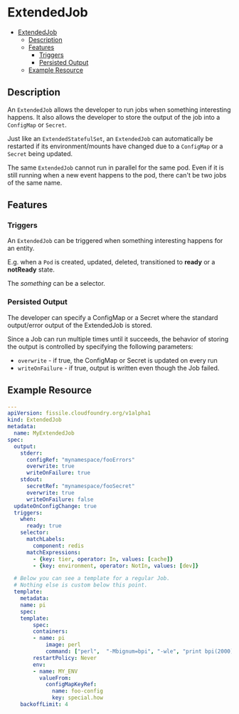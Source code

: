 # ExtendedJob

- [ExtendedJob](#extendedjob)
  - [Description](#description)
  - [Features](#features)
    - [Triggers](#triggers)
    - [Persisted Output](#persisted-output)
  - [Example Resource](#example-resource)

## Description

An `ExtendedJob` allows the developer to run jobs when something interesting happens. It also allows the developer to store the output of the job into a `ConfigMap` or `Secret`.

Just like an `ExtendedStatefulSet`, an `ExtendedJob` can automatically be restarted if its environment/mounts have changed due to a `ConfigMap` or a `Secret` being updated.

The same `ExtendedJob` cannot run in parallel for the same pod. Even if it is still running when a new event happens to the pod, there can't be two jobs of the same name.

## Features

### Triggers

An `ExtendedJob` can be triggered when something interesting happens for an entity.

E.g. when a `Pod` is created, updated, deleted, transitioned to **ready** or a **notReady** state.

The *something* can be a selector.

### Persisted Output

The developer can specify a ConfigMap or a Secret where the standard output/error output of the ExtendedJob is stored.

Since a Job can run multiple times until it succeeds, the behavior of storing the output is controlled by specifying the following parameters:
- `overwrite` - if true, the ConfigMap or Secret is updated on every run
- `writeOnFailure` - if true, output is written even though the Job failed.

## Example Resource

```yaml
---
apiVersion: fissile.cloudfoundry.org/v1alpha1
kind: ExtendedJob
metadata:
  name: MyExtendedJob
spec:
  output:
    stderr:
      configRef: "mynamespace/fooErrors"
      overwrite: true
      writeOnFailure: true
    stdout:
      secretRef: "mynamespace/fooSecret"
      overwrite: true
      writeOnFailure: false
  updateOnConfigChange: true
  triggers:
    when:
      ready: true
    selector:
      matchLabels:
        component: redis
      matchExpressions:
        - {key: tier, operator: In, values: [cache]}
        - {key: environment, operator: NotIn, values: [dev]}

  # Below you can see a template for a regular Job.
  # Nothing else is custom below this point.
  template:
    metadata:
    name: pi
    spec:
    template:
        spec:
        containers:
        - name: pi
            image: perl
            command: ["perl",  "-Mbignum=bpi", "-wle", "print bpi(2000)"]
        restartPolicy: Never
        env:
        - name: MY_ENV
          valueFrom:
            configMapKeyRef:
              name: foo-config
              key: special.how
    backoffLimit: 4
```

